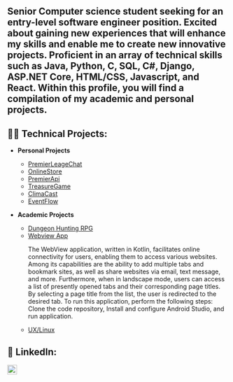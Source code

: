 <h2>Senior Computer science student seeking for an entry-level software engineer position. Excited about gaining new experiences that will enhance my skills and enable me to create new innovative projects. Proficient in an array of technical skills such as Java, Python, C, SQL, C#, Django, ASP.NET Core, HTML/CSS, Javascript, and React. Within this profile, you will find a compilation of my academic and personal projects.

<h2>👨‍💻 Technical Projects:</h2>


- <b>Personal Projects</b>
  - [PremierLeageChat](https://github.com/harriskwong1208/PremierLeagueChat)
  - [OnlineStore](https://github.com/harriskwong1208/OnlineStore)
  - [PremierApi](https://github.com/harriskwong1208/SoccerApi)
  - [TreasureGame](https://github.com/harriskwong1208/TreasureGame)
  - [ClimaCast](https://github.com/harriskwong1208/climacast)
  - [EventFlow](https://github.com/harriskwong1208/eventflow)


  
- <b>Academic Projects</b>
  - [Dungeon Hunting RPG](https://github.com/cis3296s23/project-01-dungeon-hunting)
  - [Webview App](https://github.com/TempleCIS3515/assignment-10-harriskwong1208)
    <p>The WebView application, written in Kotlin, facilitates online connectivity for users, enabling them to access various websites. Among its capabilities are the ability to add multiple tabs and bookmark sites, as well as share websites via email, text message, and more. Furthermore, when in landscape mode, users can access a list of presently opened tabs and their corresponding page titles. By selecting a page title from the list, the user is redirected to the desired tab. To run this application, perform the following steps: Clone the code repository, Install and configure Android Studio, and run application. </p>
  - [UX/Linux](https://github.com/harriskwong1208/LinuxShell)
  







<h2> 🤳 LinkedIn:</h2>


[<img align="left" alt="HarrisKwong | LinkedIn" width="22px" src="https://cdn.jsdelivr.net/npm/simple-icons@v3/icons/linkedin.svg" />][linkedin]


[linkedin]:https://www.linkedin.com/in/harris-kwong/

